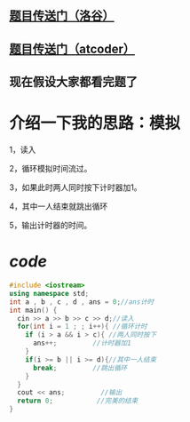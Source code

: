 ## [题目传送门（洛谷）](https://www.luogu.com.cn/problem/AT2691)
## [题目传送门（atcoder）](https://atcoder.jp/contests/abc070/tasks/abc070_b)
## 现在假设大家都看完题了
# 介绍一下我的思路：模拟
1，读入

2，循环模拟时间流过。

3，如果此时两人同时按下计时器加1。

4，其中一人结束就跳出循环

5，输出计时器的时间。
# $code$
~~~cpp
#include <iostream>
using namespace std;
int a , b , c , d , ans = 0;//ans计时
int main() {
  cin >> a >> b >> c >> d;//读入
  for(int i = 1 ; ; i++){ //循环计时
    if (i > a && i > c){ //两人同时按下
      ans++;         //计时器加1
    }
    if(i >= b || i >= d){//其中一人结束
      break;         //跳出循环
    }
  }
  cout << ans;         //输出
  return 0;           //完美的结束
}
~~~